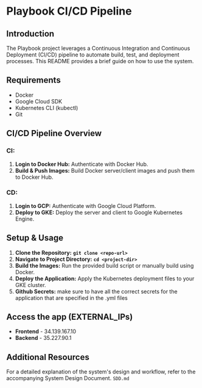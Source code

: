 # **Playbook CI/CD Pipeline**

## **Introduction**

The Playbook project leverages a Continuous Integration and Continuous Deployment (CI/CD) pipeline to automate build, test, and deployment processes. This README provides a brief guide on how to use the system.

## **Requirements**

- Docker
- Google Cloud SDK
- Kubernetes CLI (kubectl)
- Git

## **CI/CD Pipeline Overview**

### **CI:**

1. **Login to Docker Hub:** Authenticate with Docker Hub.
2. **Build & Push Images:** Build Docker server/client images and push them to Docker Hub.

### **CD:**

1. **Login to GCP:** Authenticate with Google Cloud Platform.
2. **Deploy to GKE:** Deploy the server and client to Google Kubernetes Engine.

## **Setup & Usage**

1. **Clone the Repository:** **`git clone <repo-url>`**
2. **Navigate to Project Directory:** **`cd <project-dir>`**
3. **Build the Images:** Run the provided build script or manually build using Docker.
4. **Deploy the Application:** Apply the Kubernetes deployment files to your GKE cluster.
5. ********************************Github Secrets:******************************** make sure to have all the correct secrets for the application that are specified in the .yml files

## **Access the app (EXTERNAL_IPs)**

- **Frontend** - 34.139.167.10
- **Backend** - 35.227.90.1

## **Additional Resources**

For a detailed explanation of the system's design and workflow, refer to the accompanying System Design Document. `SDD.md`
